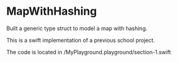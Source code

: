MapWithHashing
==============

Built a generic type struct to model a map with hashing.

This is a swift implementation of a previous school project.

The code is located in /MyPlayground.playground/section-1.swift

